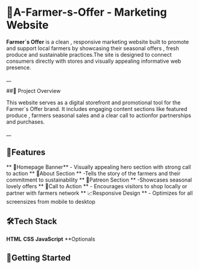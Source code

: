 # 🌾A-Farmer-s-Offer - Marketing Website

**Farmer`s Offer** is a clean , responsive marketing website built to promote and support local farmers by showcasing their seasonal offers , fresh produce and sustainable practices.The site is designed to connect consumers directly with stores and visually appealing informative web presence.

__

##📌 Project Overview

This website serves as a digital storefront and promotional tool for the Farmer`s Offer brand. It includes engaging content sections like featured produce , farmers seasonal sales and a clear call to actionfor partnerships and purchases.

__

## 💬Features 

** 🌻Homepage Banner** - Visually appealing hero section with strong call to action
** 🥒About Section ** -Tells the story of the farmers and their commitment to sustainability
** 🍅Patreon Section ** -Showcases seasonal lovely offers
** 📱Call to Action ** - Encourages visitors to shop locally or partner with farmers network
** 📈Responsive Design ** - Optimizes for all screensizes from mobile to desktop

## 🛠Tech Stack 
**HTML**
**CSS**
**JavaScript**
**Optionals

## 🚩Getting Started 




